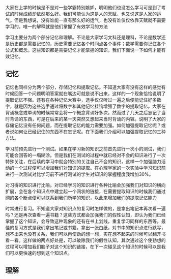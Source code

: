 大家在上学的时候是不是对一些学霸特别嫉妒，明明他们也没怎么学习可是到了考试的时候成绩却依然那么好。我们可能认为这是人的天赋，也又说这是人家的运气。但是我想说，没有谁能一直有那么好的运气，也没有谁仅仅依靠天赋就不需要学习的。唯一的解释就是他们掌握了有效学习的方法

学习主要分为两个部分记忆和理解。不论是大家学习文科还是理科，不论是数学还是历史都是需要记忆的，历史需要记忆各个时间点各个事件；数学需要你记住各个公式和概念。这些知识都是需要记忆才能掌握的知识，我们下面说一下如何才能有效记忆。

## 记忆

记忆也同样分为两个部分，存储记忆和提取记忆。不知道大家有没有这样的感觉有时候回答一个问题明明答案就在嘴边可就是说不出来，这样的一个现象恰恰说明了提取记忆不强。还有在各种记忆大赛中，选手仅仅听过一遍之后便能记住好多数字，就是因为这些选手通过将数字和其他记忆挂钩增强了数字的提取记忆。大家在背诵概念或单词的时候常常会将一个概念背诵好多次，然而过了几天之后忘记了当时背诵的东西，可是在后来的某一天突然又想起来当时背诵的内容。说明了大家的存储记忆没有任何问题，而在提取记忆的能力需要加强。如何加强提取记忆呢？或者说如何让已经记住的东西不在忘记呢。在下面我们介绍可以加强提取记忆的三种方法。

学习前预先进行一个测试。如果在学习新的知识之前首先进行一次小的测试，我们可能会回答的一塌糊涂。但是我们在测试的过程中就已经对不会的知识进行了一次特殊关注，在后续的学习中就会特别的关注自己不会的知识，这样一个加强脑力活动的一个过程便可以增加我们对知识的提取。在心理学家的一次实验中学习知识前进行一次测试对比学习前不进行测试的学生对知识的掌握程度我增加30%。

对习得的知识进行比喻。对已经学习的知识进行各种比喻会加强我们对知识的横向扩展，会在各个知识点中建立起一个网状的链接，在需要提取知识的时候我们通过网的各个断点便可以联系到我们所学的知识，以此来增加我们的提取记忆能力

时常进行复习。不知道大家对知识点的复习时怎样做的，是拿出笔记本再次看一遍吗？还是再次查看一遍书籍？这些方式都会加强我们的假性认知，即认为我们已经掌握了这个知识，会导致这种现象的还有在书上划线，重复学习同样的东西等。最佳的复习方式是我们拿出笔记或书籍，拿出一张白纸，对书中的知识点进行默写，想不出来也没有关系，我们可以再使劲的想一想，实在想不起来的时候可以翻开书看一看。这样做的两点好处是，可以破除我们的假性认知，其次通过这个使劲想的过程可以增加我们脑子对这个知识的链接，在下一次碰见这个知识的时候可以是我们可以更快速的想到这个知识点。

## 理解


